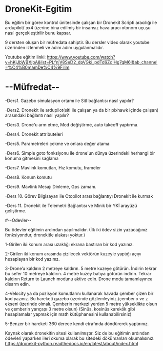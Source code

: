 # DroneKit-Egitim

Bu eğitim bir görev kontrol ünitesinde çalışan bir Dronekit Scripti aracılığı ile ardupilot/ px4 üzerine bina edilmiş bir insansız hava aracı otonom uçuşu nasıl gerçekleştirilir bunu kapsar.

9 dersten oluşan bir müfredata sahiptir. Bu dersler video olarak youtube üzerinden izlenmeli ve adım adım uygulanmalıdır.

Youtube eğitim linki: https://www.youtube.com/watch?v=hKjJbWBXjbA&list=PLfnjV8SeD2_dpVGki_pdTd6ZdiHg7qM6i&ab_channel=%C4%B0mamDe%C4%9Filim

# --Müfredat--

-Ders1. Gazebo simulasyon ortamı ile Sitl bağlantısı nasıl yapılır?
 
-Ders2. Dronekit ile ardupilot(sitl ile çalışan ya da bir pixhawk içinde çalışan) arasındaki bağlantı nasıl yapılır? 

-Ders3. Drone'u arm etme, Mod değiştirme, auto takeoff yaptırma. 

-Ders4. Dronekit attributeleri 

-Ders5. Parametreleri çekme ve onlara değer atama 

-Ders6. Simple goto fonksiyonu ile drone'un dünya üzerindeki herhangi bir konuma gitmesini sağlama 

-Ders7. Mavlink komutları, Hız komutu, frameler 

-Ders8. Konum komutu 

-Ders9. Mavlink Mesajı Dinleme, Gps zamanı.

-Ders 10. Görev Bilgisayarı ile Otopilot arası bağlantıyı Dronekit ile kurmak

-Ders 11. Dronekit ile Telemetri Bağlantısı ve Minik bir YKİ arayüzü geliştirme.

#--Ödevler--

Bu ödevler eğitimin ardından yapılmalıdır. (İlk iki ödev sizin yazacağınız fonksiyondur, dronekitle alakası yoktur.)

1-Girilen iki konum arası uzaklığı ekrana bastıran bir kod yazınız.

2-Girilen iki konum arasında çizilecek vektörün kuzeyle yaptığı açıyı hesaplayan bir kod yazınız.

3-Drone’u kaldırın 2 metreye kaldırın. 5 metre kuzeye götürün. İndirin tekrar bu sefer 10 metreye kaldırın. 4 metre kuzey batıya götürün indirin. Tekrar kaldırın Return to Launch modunu aktive edin. Drone modu tamamlayınca disarm edin.

4-Velocity ya da pozisyon komutlarını kullanarak havada çember çizen bir kod yazınız. Bu hareketi gazebo üzerinde gözlemleyiniz.(çember x ve z ekseni üzerinde olmalı. Çemberin merkezi yerden 5 metre yükseklikte olsun ve çemberin yarıçapı 3 metre olsun) (Sinüs, kosinüs karekök gibi hesaplamalar yapmak için math kütüphanesini kullanabilirsiniz)

5-Benzer bir hareketi 360 derece kendi etrafında döndürerek yaptırınız.

Kaynak olarak dronekitin sitesi kullanılmıştır. Siz de bu eğitimin ardından ödevleri yaparken ileri okuma olarak bu sitedeki dökümanları okumalısınız. https://dronekit-python.readthedocs.io/en/latest/about/index.html
